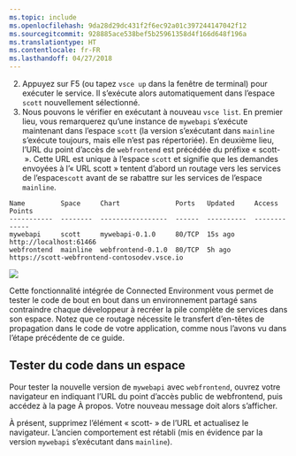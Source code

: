 ```yaml
---
ms.topic: include
ms.openlocfilehash: 9da28d29dc431f2f6ec92a01c397244147042f12
ms.sourcegitcommit: 928885ace538bef5b25961358d4f166d648f196a
ms.translationtype: HT
ms.contentlocale: fr-FR
ms.lasthandoff: 04/27/2018
---
```

2. Appuyez sur F5 (ou tapez `vsce up` dans la fenêtre de terminal) pour exécuter le service. Il s’exécute alors automatiquement dans l’espace `scott` nouvellement sélectionné. 
1. Nous pouvons le vérifier en exécutant à nouveau `vsce list`. En premier lieu, vous remarquerez qu’une instance de `mywebapi` s’exécute maintenant dans l’espace `scott` (la version s’exécutant dans `mainline` s’exécute toujours, mais elle n’est pas répertoriée). En deuxième lieu, l’URL du point d’accès de `webfrontend` est précédée du préfixe « scott- ». Cette URL est unique à l’espace `scott` et signifie que les demandes envoyées à l’« URL scott » tentent d’abord un routage vers les services de l’espace`scott` avant de se rabattre sur les services de l’espace `mainline`.

```
Name         Space     Chart              Ports   Updated     Access Points
-----------  --------  -----------------  ------  ----------  -------------
mywebapi     scott     mywebapi-0.1.0     80/TCP  15s ago     http://localhost:61466
webfrontend  mainline  webfrontend-0.1.0  80/TCP  5h ago      https://scott-webfrontend-contosodev.vsce.io
```

![](../media/space-routing.png)

Cette fonctionnalité intégrée de Connected Environment vous permet de tester le code de bout en bout dans un environnement partagé sans contraindre chaque développeur à recréer la pile complète de services dans son espace. Notez que ce routage nécessite le transfert d’en-têtes de propagation dans le code de votre application, comme nous l’avons vu dans l’étape précédente de ce guide.

## <a name="test-code-in-a-space"></a>Tester du code dans un espace
Pour tester la nouvelle version de `mywebapi` avec `webfrontend`, ouvrez votre navigateur en indiquant l’URL du point d’accès public de webfrontend, puis accédez à la page À propos. Votre nouveau message doit alors s’afficher.

À présent, supprimez l’élément « scott- » de l’URL et actualisez le navigateur. L’ancien comportement est rétabli (mis en évidence par la version `mywebapi` s’exécutant dans `mainline`).